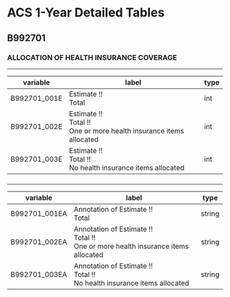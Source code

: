 # ACS 1-Year Detailed Tables

## B992701

### ALLOCATION OF HEALTH INSURANCE COVERAGE

___

| variable | label | type |
| ----- | ----- | ----- |
| B992701_001E | Estimate !!<br>Total | int |
| B992701_002E | Estimate !!<br>Total !!<br>One or more health insurance items allocated | int |
| B992701_003E | Estimate !!<br>Total !!<br>No health insurance items allocated | int |
### 

___

| variable | label | type |
| ----- | ----- | ----- |
| B992701_001EA | Annotation of Estimate !!<br>Total | string |
| B992701_002EA | Annotation of Estimate !!<br>Total !!<br>One or more health insurance items allocated | string |
| B992701_003EA | Annotation of Estimate !!<br>Total !!<br>No health insurance items allocated | string |

